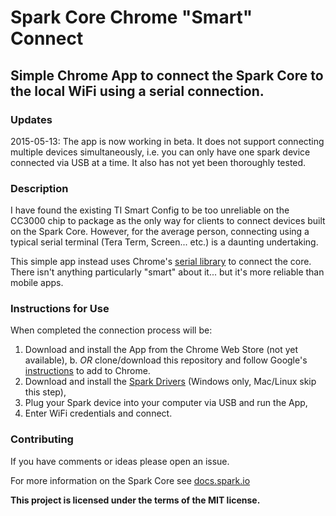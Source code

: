 # Spark Core Chrome "Smart" Connect

## Simple Chrome App to connect the Spark Core to the local WiFi using a serial connection.

### Updates 

2015-05-13: The app is now working in beta. It does not support connecting multiple devices simultaneously, i.e. you can only have one spark device connected via USB at a time. It also has not yet been thoroughly tested.

### Description

I have found the existing TI Smart Config to be too unreliable on the CC3000 chip to package as the only way for clients to connect devices built on the Spark Core. However, for the average person, connecting using a typical serial terminal (Tera Term, Screen... etc.) is a daunting undertaking.

This simple app instead uses Chrome's [serial library](https://developer.chrome.com/apps/serial) to connect the core. There isn't anything particularly "smart" about it... but it's more reliable than mobile apps.

### Instructions for Use

When completed the connection process will be:

1. Download and install the App from the Chrome Web Store (not yet available), 
b. *OR* clone/download this repository and follow Google's [instructions](https://developer.chrome.com/apps/first_app#load) to add to Chrome.
2. Download and install the [Spark Drivers](https://s3.amazonaws.com/spark-website/Spark.zip) (Windows only, Mac/Linux skip this step),
3. Plug your Spark device into your computer via USB and run the App,
4. Enter WiFi credentials and connect.

### Contributing

If you have comments or ideas please open an issue.

For more information on the Spark Core see [docs.spark.io](https://docs.spark.io)

**This project is licensed under the terms of the MIT license.**
